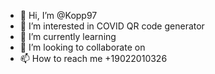 - 👋 Hi, I’m @Kopp97
- 👀 I’m interested in COVID QR code generator
- 🌱 I’m currently learning 
- 💞️ I’m looking to collaborate on 
- 📫 How to reach me +19022010326

<!---
Kopp97/Kopp97 is a ✨ special ✨ repository because its `README.md` (this file) appears on your GitHub profile.
You can click the Preview link to take a look at your changes.
--->

